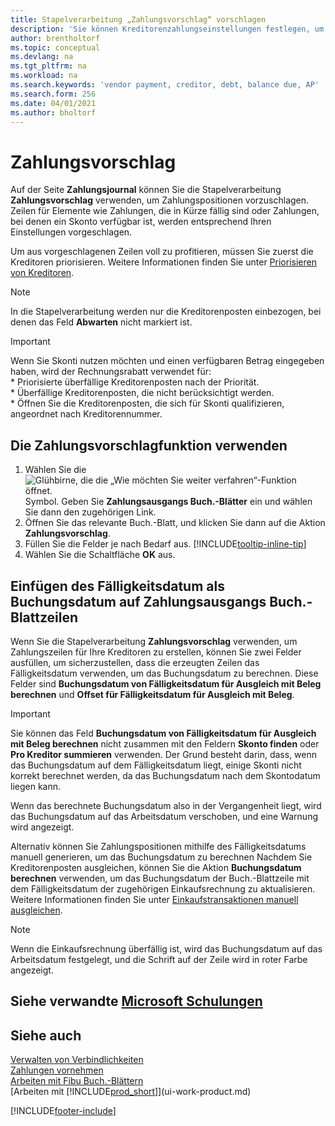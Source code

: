 ```yaml
---
title: Stapelverarbeitung „Zahlungsvorschlag“ vorschlagen
description: 'Sie können Kreditorenzahlungseinstellungen festlegen, um Vorschläge für Zahlungen zu erhalten, die in Kürze fällig sind oder für die ein Rabatt verfügbar ist.'
author: brentholtorf
ms.topic: conceptual
ms.devlang: na
ms.tgt_pltfrm: na
ms.workload: na
ms.search.keywords: 'vendor payment, creditor, debt, balance due, AP'
ms.search.form: 256
ms.date: 04/01/2021
ms.author: bholtorf
---
```

# Zahlungsvorschlag

Auf der Seite **Zahlungsjournal** können Sie die Stapelverarbeitung **Zahlungsvorschlag** verwenden, um Zahlungspositionen vorzuschlagen. Zeilen für Elemente wie Zahlungen, die in Kürze fällig sind oder Zahlungen, bei denen ein Skonto verfügbar ist, werden entsprechend Ihren Einstellungen vorgeschlagen.

Um aus vorgeschlagenen Zeilen voll zu profitieren, müssen Sie zuerst die Kreditoren priorisieren. Weitere Informationen finden Sie unter [Priorisieren von Kreditoren](purchasing-how-prioritize-vendors.md).  

> [!NOTE]  
> In die Stapelverarbeitung werden nur die Kreditorenposten einbezogen, bei denen das Feld **Abwarten** nicht markiert ist.  

> [!IMPORTANT]  
>   Wenn Sie Skonti nutzen möchten und einen verfügbaren Betrag eingegeben haben, wird der Rechnungsrabatt verwendet für:  
    * Priorisierte überfällige Kreditorenposten nach der Priorität.   
    * Überfällige Kreditorenposten, die nicht berücksichtigt werden.  
    * Öffnen Sie die Kreditorenposten, die sich für Skonti qualifizieren, angeordnet nach Kreditorennummer.  

## Die Zahlungsvorschlagfunktion verwenden

1. Wählen Sie die ![Glühbirne, die die „Wie möchten Sie weiter verfahren“-Funktion öffnet.](media/ui-search/search_small.png "Sagen Sie mir, was Sie tun möchten") Symbol. Geben Sie **Zahlungsausgangs Buch.-Blätter** ein und wählen Sie dann den zugehörigen Link.  
2. Öffnen Sie das relevante Buch.-Blatt, und klicken Sie dann auf die Aktion **Zahlungsvorschlag**.  
3. Füllen Sie die Felder je nach Bedarf aus. [!INCLUDE[tooltip-inline-tip](includes/tooltip-inline-tip_md.md)]  
4. Wählen Sie die Schaltfläche **OK** aus.  

## Einfügen des Fälligkeitsdatum als Buchungsdatum auf Zahlungsausgangs Buch.-Blattzeilen

Wenn Sie die Stapelverarbeitung **Zahlungsvorschlag** verwenden, um Zahlungszeilen für Ihre Kreditoren zu erstellen, können Sie zwei Felder ausfüllen, um sicherzustellen, dass die erzeugten Zeilen das Fälligkeitsdatum verwenden, um das Buchungsdatum zu berechnen. Diese Felder sind **Buchungsdatum von Fälligkeitsdatum für Ausgleich mit Beleg berechnen** und **Offset für Fälligkeitsdatum für Ausgleich mit Beleg**.  

> [!IMPORTANT]  
>   Sie können das Feld **Buchungsdatum von Fälligkeitsdatum für Ausgleich mit Beleg berechnen** nicht zusammen mit den Feldern **Skonto finden** oder **Pro Kreditor summieren** verwenden. Der Grund besteht darin, dass, wenn das Buchungsdatum auf dem Fälligkeitsdatum liegt, einige Skonti nicht korrekt berechnet werden, da das Buchungsdatum nach dem Skontodatum liegen kann.  

Wenn das berechnete Buchungsdatum also in der Vergangenheit liegt, wird das Buchungsdatum auf das Arbeitsdatum verschoben, und eine Warnung wird angezeigt.  

Alternativ können Sie Zahlungspositionen mithilfe des Fälligkeitsdatums manuell generieren, um das Buchungsdatum zu berechnen Nachdem Sie Kreditorenposten ausgleichen, können Sie die Aktion **Buchungsdatum berechnen** verwenden, um das Buchungsdatum der Buch.-Blattzeile mit dem Fälligkeitsdatum der zugehörigen Einkaufsrechnung zu aktualisieren. Weitere Informationen finden Sie unter [Einkaufstransaktionen manuell ausgleichen](payables-how-apply-purchase-transactions-manually.md).  

> [!NOTE]  
>   Wenn die Einkaufsrechnung überfällig ist, wird das Buchungsdatum auf das Arbeitsdatum festgelegt, und die Schrift auf der Zeile wird in roter Farbe angezeigt.  

## Siehe verwandte [Microsoft Schulungen](/training/modules/suggest-vendor-payments-dynamics-365-business-central/)

## Siehe auch

[Verwalten von Verbindlichkeiten](payables-manage-payables.md)  
[Zahlungen vornehmen](payables-make-payments.md)  
[Arbeiten mit Fibu Buch.-Blättern](ui-work-general-journals.md)  
[Arbeiten mit [!INCLUDE[prod_short](includes/prod_short.md)]](ui-work-product.md)  


[!INCLUDE[footer-include](includes/footer-banner.md)]
